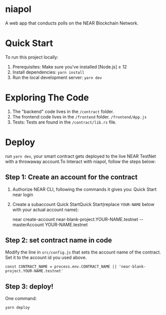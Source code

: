 niapol
==================

A web app that conducts polls on the NEAR Blockchain Network.


Quick Start
===========

To run this project locally:

1. Prerequisites: Make sure you've installed [Node.js] ≥ 12
2. Install dependencies: `yarn install`
3. Run the local development server: `yarn dev` 

Exploring The Code
==================

1. The "backend" code lives in the `/contract` folder. 
2. The frontend code lives in the `/frontend` folder. `/frontend/App.js` 
3. Tests: Tests are found in the `/contract/lib.rs` file.

Deploy
======

run `yarn dev`, your smart contract gets deployed to the live NEAR TestNet with a throwaway account.To Interact with niapol, follow the steps below:

Step 1: Create an account for the contract
------------------------------------------
1. Authorize NEAR CLI, following the commands it gives you:
Quick Start
      near login

2. Create a subaccount Quick StartQuick Start(replace `YOUR-NAME` below with your actual account name):

      near create-account near-blank-project.YOUR-NAME.testnet --masterAccount YOUR-NAME.testnet

Step 2: set contract name in code
---------------------------------

Modify the line in `src/config.js` that sets the account name of the contract. Set it to the account id you used above.

    const CONTRACT_NAME = process.env.CONTRACT_NAME || 'near-blank-project.YOUR-NAME.testnet'


Step 3: deploy!
---------------

One command:

    yarn deploy



